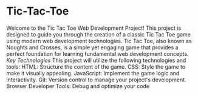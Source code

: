 # Tic-Tac-Toe
Welcome to the Tic Tac Toe Web Development Project! This project is designed to guide you through the creation of a classic Tic Tac Toe game using modern web development technologies. Tic Tac Toe, also known as Noughts and Crosses, is a simple yet engaging game that provides a perfect foundation for learning fundamental web development concepts.
*Key Technologies*
This project will utilize the following technologies and tools:
HTML: Structure the content of the game.
CSS: Style the game to make it visually appealing.
JavaScript: Implement the game logic and interactivity.
Git: Version control to manage your project's development.
Browser Developer Tools: Debug and optimize your code
